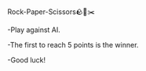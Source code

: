 Rock-Paper-Scissors🪨📰✂️

-Play against AI.

-The first to reach 5 points is the winner.

-Good luck!
